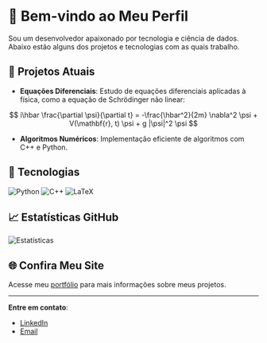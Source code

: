 # 👋 Bem-vindo ao Meu Perfil

Sou um desenvolvedor apaixonado por tecnologia e ciência de dados. Abaixo estão alguns dos projetos e tecnologias com as quais trabalho.

## 🔬 Projetos Atuais

- **Equações Diferenciais**: Estudo de equações diferenciais aplicadas à física, como a equação de Schrödinger não linear:

$$
i\hbar \frac{\partial \psi}{\partial t} = -\frac{\hbar^2}{2m} \nabla^2 \psi + V(\mathbf{r}, t) \psi + g |\psi|^2 \psi
$$

- **Algoritmos Numéricos**: Implementação eficiente de algoritmos com C++ e Python.

## 🚀 Tecnologias

![Python](https://img.shields.io/badge/Python-3776AB?style=flat-square&logo=python&logoColor=white)
![C++](https://img.shields.io/badge/C++-00599C?style=flat-square&logo=cplusplus&logoColor=white)
![LaTeX](https://img.shields.io/badge/LaTeX-008080?style=flat-square&logo=latex&logoColor=white)

## 📈 Estatísticas GitHub

![Estatísticas](https://github-readme-stats.vercel.app/api?username=seuusuario&show_icons=true&theme=radical)

## 🌐 Confira Meu Site

Acesse meu [portfólio](index.html) para mais informações sobre meus projetos.

---
**Entre em contato**:
- [LinkedIn](https://www.linkedin.com/in/seuperfil)
- [Email](mailto:seuemail@dominio.com)
